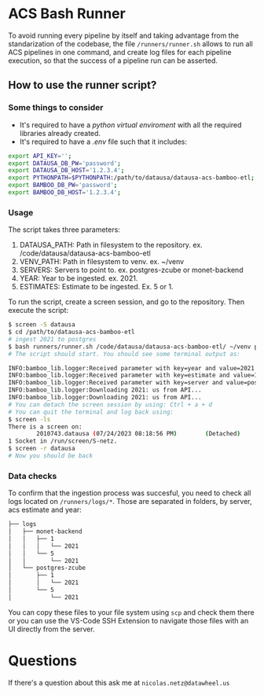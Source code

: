 # ACS Bash Runner
To avoid running every pipeline by itself and taking advantage from the standarization of the codebase, the file `/runners/runner.sh` allows to run all ACS pipelines in one command, and create log files for each pipeline execution, so that the success of a pipeline run can be asserted.

## How to use the runner script?
### Some things to consider
* It's required to have a *python virtual enviroment* with all the required libraries already created.
* It's required to have a *.env* file such that it includes:

```bash
export API_KEY='';
export DATAUSA_DB_PW='password';
export DATAUSA_DB_HOST='1.2.3.4';
export PYTHONPATH=$PYTHONPATH:/path/to/datausa/datausa-acs-bamboo-etl;
export BAMBOO_DB_PW='password';
export BAMBOO_DB_HOST='1.2.3.4';
```

### Usage
The script takes three parameters:
1. DATAUSA_PATH: Path in filesystem to the repository. ex. /code/datausa/datausa-acs-bamboo-etl
2. VENV_PATH: Path in filesystem to venv. ex. ~/venv
3. SERVERS: Servers to point to. ex. postgres-zcube or monet-backend
4. YEAR: Year to be ingested. ex. 2021.
5. ESTIMATES: Estimate to be ingested. Ex. 5 or 1.

To run the script, create a screen session, and go to the repository. Then execute the script:
```bash
$ screen -S datausa
$ cd /path/to/datausa-acs-bamboo-etl
# ingest 2021 to postgres
$ bash runners/runner.sh /code/datausa/datausa-acs-bamboo-etl/ ~/venv postgres-zcube 2021 5
# The script should start. You should see some terminal output as:

INFO:bamboo_lib.logger:Received parameter with key=year and value=2021
INFO:bamboo_lib.logger:Received parameter with key=estimate and value=1
INFO:bamboo_lib.logger:Received parameter with key=server and value=postgres-zcube
INFO:bamboo_lib.logger:Downloading 2021: us from API...
INFO:bamboo_lib.logger:Downloading 2021: us from API...
# You can detach the screen session by using: Ctrl + a + d
# You can quit the terminal and log back using:
$ screen -ls
There is a screen on:
        2010743.datausa (07/24/2023 08:18:56 PM)        (Detached)
1 Socket in /run/screen/S-netz.
$ screen -r datausa
# Now you should be back
```

### Data checks
To confirm that the ingestion process was succesful, you need to check all logs located on `/runners/logs/*`. Those are separated in folders, by server, acs estimate and year:

```bash
├── logs
│   ├── monet-backend
│   │   ├── 1
│   │   │   └── 2021
│   │   └── 5
│   │       └── 2021
│   └── postgres-zcube
│       ├── 1
│       │   └── 2021
│       └── 5
│           └── 2021
```

You can copy these files to your file system using `scp` and check them there or you can use the VS-Code SSH Extension to navigate those files with an UI directly from the server.


# Questions
If there's a question about this ask me at `nicolas.netz@datawheel.us`
